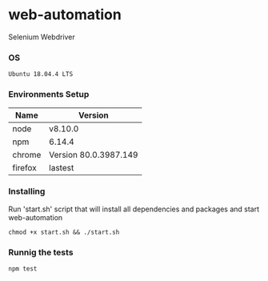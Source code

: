 # web-automation
Selenium Webdriver 

### OS
```
Ubuntu 18.04.4 LTS
```

### Environments Setup

| Name  | Version |
| ------------- | ------------- |
| node  | v8.10.0  |
| npm  | 6.14.4  |
| chrome  | Version 80.0.3987.149 |
| firefox  | lastest  |
 

### Installing

Run 'start.sh' script that will install all dependencies and packages and
start web-automation

```
chmod +x start.sh && ./start.sh
```

### Runnig the tests

```
npm test
```

